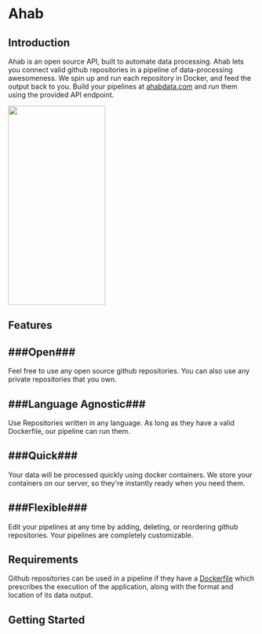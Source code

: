 Ahab
=========

Introduction
-------------

Ahab is an open source API, built to automate data processing. Ahab lets you connect valid github repositories in a pipeline of data-processing awesomeness. We spin up and run each repository in Docker, and feed the output back to you. Build your pipelines at [ahabdata.com](http://ahabdata.com) and run them using the provided API endpoint.


<img width="198" height="406" src="https://s3-us-west-2.amazonaws.com/ahab/Process.jpg">

Features
----------

###Open###
----------
Feel free to use any open source github repositories. You can also use any private repositories that you own.

###Language Agnostic###
---------------------

Use Repositories written in any language. As long as they have a valid Dockerfile, our pipeline can run them.

###Quick###
--------------

Your data will be processed quickly using docker containers. We store your containers on our server, so they're instantly ready when you need them. 

###Flexible###
-------------

Edit your pipelines at any time by adding, deleting, or reordering github repositories. Your pipelines are completely customizable. 


Requirements
----------------

Github repositories can be used in a pipeline if they have a [Dockerfile](https://docs.docker.com/reference/builder/) which prescribes the execution of the application, along with the format and location of its data output.



Getting Started
-----------------

